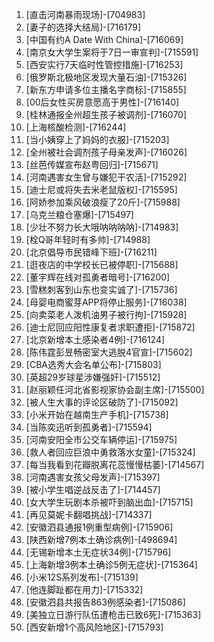 
1. [直击河南暴雨现场]-[704983]
1. [妻子的选择大结局]-[716179]
1. [中国有约A Date With China]-[716069]
1. [南京女大学生案将于7日一审宣判]-[715591]
1. [西安实行7天临时性管控措施]-[716253]
1. [俄罗斯北极地区发现大量石油]-[715326]
1. [新东方申请多位主播名字商标]-[715855]
1. [00后女性买房意愿高于男性]-[716140]
1. [桂林通报全州超生孩子被调剂]-[716070]
1. [上海核酸检测]-[716244]
1. [当小姨穿上了妈妈的衣服]-[715203]
1. [全州被社会调剂孩子母亲发声]-[716026]
1. [丝芭传媒宣布赵粤回归]-[715671]
1. [河南遇害女生曾与嫌犯干农活]-[715292]
1. [迪士尼或将失去米老鼠版权]-[715595]
1. [阿娇参加乘风破浪瘦了20斤]-[715988]
1. [乌克兰粮仓塞爆]-[715497]
1. [少壮不努力长大哦呐呐呐呐]-[714983]
1. [栓Q哥年轻时有多帅]-[714988]
1. [北京倡导市民错峰下班]-[716211]
1. [逛夜店的中学校长已被停职]-[715688]
1. [董宇辉在线对孤勇者暗号]-[716200]
1. [雪糕刺客到山东也变实诚了]-[715736]
1. [母婴电商蜜芽APP将停止服务]-[716038]
1. [向卖菜老人泼机油男子被行拘]-[715928]
1. [迪士尼回应阳性康复者求职遭拒]-[715872]
1. [北京新增本土感染者4例]-[716124]
1. [陈伟霆彭昱畅密室大逃脱4官宣]-[715602]
1. [CBA选秀大会名单公布]-[715803]
1. [英超29岁球星涉嫌强奸]-[715512]
1. [赵丽颖任河北省影视家协会副主席]-[715500]
1. [被人生大事的评论区破防了]-[715092]
1. [小米开始在越南生产手机]-[715738]
1. [当陈奕迅听到孤勇者]-[715594]
1. [河南安阳全市公交车辆停运]-[715975]
1. [救人者回应巨浪中勇救落水女童]-[715324]
1. [每当我看到花瓣脱离花蕊慢慢枯萎]-[714567]
1. [河南遇害女孩父母发声]-[715397]
1. [被小学生唱逆战反击了]-[714457]
1. [女大学生玩剧本杀被吓到脑出血]-[715715]
1. [再见莫妮卡翻唱挑战]-[714337]
1. [安徽泗县通报1例重型病例]-[715906]
1. [陕西新增7例本土确诊病例]-[498694]
1. [无锡新增本土无症状34例]-[715796]
1. [上海新增3例本土确诊5例无症状]-[715364]
1. [小米12S系列发布]-[715139]
1. [他连脚趾都在用力]-[715332]
1. [安徽泗县共报告863例感染者]-[715086]
1. [美独立日游行队伍遭枪击已致6死]-[715363]
1. [西安新增1个高风险地区]-[715793]